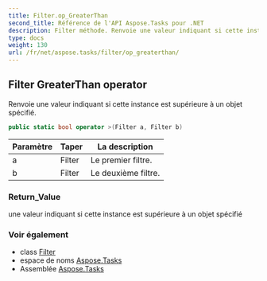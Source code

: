 ```yaml
---
title: Filter.op_GreaterThan
second_title: Référence de l'API Aspose.Tasks pour .NET
description: Filter méthode. Renvoie une valeur indiquant si cette instance est supérieure à un objet spécifié.
type: docs
weight: 130
url: /fr/net/aspose.tasks/filter/op_greaterthan/
---
```

## Filter GreaterThan operator

Renvoie une valeur indiquant si cette instance est supérieure à un objet spécifié.

```csharp
public static bool operator >(Filter a, Filter b)
```

| Paramètre | Taper | La description |
| --- | --- | --- |
| a | Filter | Le premier filtre. |
| b | Filter | Le deuxième filtre. |

### Return_Value

une valeur indiquant si cette instance est supérieure à un objet spécifié

### Voir également

* class [Filter](../)
* espace de noms [Aspose.Tasks](../../filter/)
* Assemblée [Aspose.Tasks](../../../)


